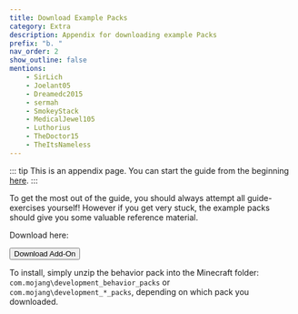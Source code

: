 ```yaml
---
title: Download Example Packs
category: Extra
description: Appendix for downloading example Packs
prefix: "b. "
nav_order: 2
show_outline: false
mentions:
    - SirLich
    - Joelant05
    - Dreamedc2015
    - sermah
    - SmokeyStack
    - MedicalJewel105
    - Luthorius
    - TheDoctor15
    - TheItsNameless
---
```


::: tip
This is an appendix page. You can start the guide from the beginning [here](/guide/index).
:::

To get the most out of the guide, you should always attempt all guide-exercises yourself! However if you get very stuck, the example packs should give you some valuable reference material.

Download here:

<Button link="https://github.com/Bedrock-OSS/wiki-addon/releases/download/download/legacy_guide.mcaddon">
    Download Add-On
</Button>

To install, simply unzip the behavior pack into the Minecraft folder: `com.mojang\development_behavior_packs` or `com.mojang\development_*_packs`, depending on which pack you downloaded.
